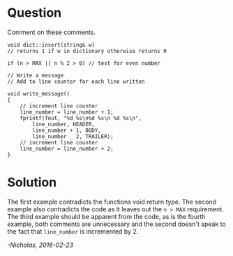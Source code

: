 # Question

Comment on these comments.

    void dict::insert(string& w)
    // returns 1 if w in dictionary otherwise returns 0

    if (n > MAX || n % 2 > 0) // test for even number

    // Write a message
    // Add to line counter for each line written

    void write_message()
    {
        // increment line counter
        line_number = line_number + 1;
        fprintf(fout, "%d %s\n%d %s\n %d %s\n",
            line_number, HEADER,
            line_number + 1, BODY,
            line_number _ 2, TRAILER);
        // increment line counter
        line_number = line_number + 2;
    }

# Solution

The first example contradicts the functions void return type. The second
example also contradicts the code as it leaves out the `n > MAX` requirement.
The third example should be apparent from the code, as is the fourth example,
both comments are unnecessary and the second doesn't speak to the fact that
`line_number` is incremented by 2.

_-Nicholas, 2016-02-23_
